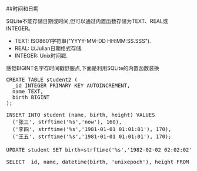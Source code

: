 ##时间和日期

SQLite不能存储日期或时间,但可以通过内置函数存储为TEXT、REAL或INTEGER。

- TEXT: ISO8601字符串("YYYY-MM-DD HH:MM:SS.SSS").
- REAL: 以Julian日期格式存储.
- INTEGER: Unix时间戳. 

感觉BIGINT名字存时间戳舒服点,下面是利用SQLite的内置函数装换
<pre>
CREATE TABLE student2 (
  _id INTEGER PRIMARY KEY AUTOINCREMENT,
  name TEXT,
  birth BIGINT
);

INSERT INTO student (name, birth, height) VALUES
  ('张三', strftime('%s','now'), 160), 
  ('李四', strftime('%s','1981-01-01 01:01:01'), 170),
  ('王五', strftime('%s','1981-01-01 01:01:01'), 170);

UPDATE student SET birth=strftime('%s','1982-02-02 02:02:02'), height=165 WHERE name='李四';

SELECT _id, name, datetime(birth, 'unixepoch'), height FROM student;
</pre>